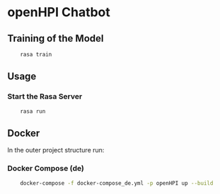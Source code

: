 # openHPI Chatbot

## Training of the Model 

```sh
    rasa train
```

## Usage

### Start the Rasa Server

```sh
    rasa run
```

## Docker

In the outer project structure run:

### Docker Compose (de)

```sh
    docker-compose -f docker-compose_de.yml -p openHPI up --build
```
